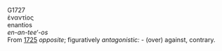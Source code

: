 <body>
  <p>G1727<br>  ἐναντίος  <br> enantios  <br><i>en-an-tee‘-os </i><br>From <a href="g1725.htm">1725</a>  <i>opposite</i>; figuratively <i>antagonistic:</i> - (over) against, contrary.<br></p>
 </body>